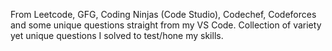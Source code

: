 From Leetcode, GFG, Coding Ninjas (Code Studio), Codechef, Codeforces and some unique questions straight from my VS Code.
Collection of variety yet unique questions I solved to test/hone my skills. 
